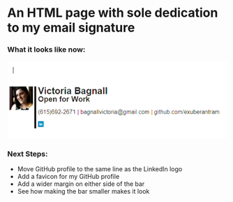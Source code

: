 # An HTML page with sole dedication to my email signature

### What it looks like now:
![Gif displaying the signature reading: Best regards, Victoria Bagnall. Open for Work.](https://github.com/exuberantram/email-signature-preview/blob/master/signature_preview.gif)

### Next Steps:
- Move GitHub profile to the same line as the LinkedIn logo
- Add a favicon for my GitHub profile
- Add a wider margin on either side of the bar
- See how making the bar smaller makes it look

